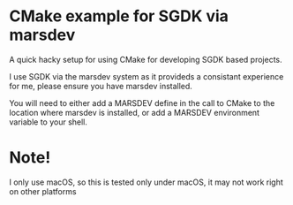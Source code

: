 # CMake example for SGDK via marsdev

A quick hacky setup for using CMake for developing SGDK based projects.

I use SGDK via the marsdev system as it provideds a consistant experience for me, please ensure you have marsdev installed.

You will need to either add a MARSDEV define in the call to CMake to the location where marsdev is installed, or add a MARSDEV environment variable to your shell.

# Note!

I only use macOS, so this is tested only under macOS, it may not work right on other platforms
